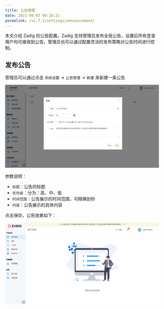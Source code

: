 ```yaml
---
title: 公告管理
date: 2021-09-07 09:18:21
permalink: /v1.7.1/settings/announcement/
---
```


本文介绍 Zadig 的公告配置。Zadig 支持管理员发布全局公告，设置后所有登录用户均可接收到公告。管理员也可以通过配置灵活的发布策略对公告时间进行控制。

## 发布公告

管理员可以通过点击 `系统设置` -> `公告管理` -> `新建` 来新建一条公告

![anno](./_images/anno_add.png)

参数说明：
- `标题`：公告的标题
- `优先级`：分为：高、中、低
- `时间范围`：公告展示的时间范围，可精确到秒
- `内容`：公告展示的具体内容

点击保存，公告效果如下：

![anno](./_images/anno_info.png)
